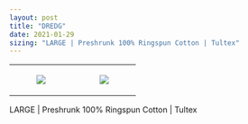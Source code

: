 ```yaml
---
layout: post
title: "DREDG"
date: 2021-01-29
sizing: "LARGE | Preshrunk 100% Ringspun Cotton | Tultex"
---
```




<table style="width:100%;"><tr><td style="vertical-align:top;">
      <figure class="tmblr-full" data-orig-height="2048" data-orig-width="1365" data-orig-src="https://concertshirts.netlify.app/shirts/0571/0571-01.jpg"><img src="https://64.media.tumblr.com/29691c0bef7709cdaec8033e9a8722dc/170d81d54f59a479-a9/s540x810/53a2874d1f24961a98a0b4d8ddc5d9d7298e1de2.jpg" data-orig-height="2048" data-orig-width="1365" data-orig-src="https://concertshirts.netlify.app/shirts/0571/0571-01.jpg"/></figure></td>
    <td style="vertical-align:top;">
      <figure class="tmblr-full" data-orig-height="2048" data-orig-width="1365" data-orig-src="https://concertshirts.netlify.app/shirts/0571/0571-02.jpg"><img src="https://64.media.tumblr.com/8ddeedd1bb12c9fe9b16cf0dcd582a2b/170d81d54f59a479-50/s540x810/bdd26057219bef02d0430a4f847d6d3412c39323.jpg" data-orig-height="2048" data-orig-width="1365" data-orig-src="https://concertshirts.netlify.app/shirts/0571/0571-02.jpg"/></figure></td>
  </tr></table><p>
  LARGE | Preshrunk 100% Ringspun Cotton | Tultex
</p>

